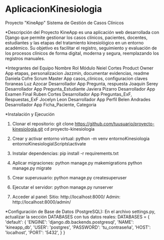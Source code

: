 # AplicacionKinesiologia
Proyecto "KineApp" 
    Sistema de Gestión de Casos Clínicos

*Descripción del Proyecto
KineApp es una aplicación web desarrollada con Django que permite gestionar los casos clínicos, pacientes, docentes, estudiantes y las etapas del tratamiento kinesiológico en un entorno académico.
Su objetivo es facilitar el registro, seguimiento y evaluación de los procesos clínicos de forma digital, moderna y segura, reemplazando los registros manuales.

*Integrantes del Equipo
Nombre	        Rol	                   Módulo
Neiel Cortes	Product Owner   App etapas, personalizacion Jazzmin, documentar evidencias, readme
Daniela Cofre	Scrum Master	App casos_clinicos, configuracion claves foraneas
Luz Azocar	    Desarrollador	App Pregunta, respuesta
Joaquin Serey	Desarrollador	App Pregunta_Estudiante
Javiera Pizarro	Desarrollador	App  Examen Final
Ruben Cortes	Desarrollador	App Preguntas_ExF, Respuestas_ExF
Jocelyn Leon	Desarrollador   App Perfil
Belen Andrades	Desarrollador	App Ficha_Paciente, Categoria

*Instalación y Ejecución
1. Clonar el repositorio:
    git clone https://github.com/tuusuario/proyecto-kinesiologia.git
    cd proyecto-kinesiologia

2. Crear y activar entorno virtual:
    python -m venv entornoKinesiologia
    entornoKinesiologia\Scripts\activate

3. Instalar dependencias:
    pip install -r requirements.txt

4. Aplicar migraciones:
    python manage.py makemigrations
    python manage.py migrate

5. Crear superusuario:
    python manage.py createsuperuser

6. Ejecutar el servidor:
    python manage.py runserver

7. Acceder al panel:
    Sitio: http://localhost:8000/
    Admin: http://localhost:8000/admin/

*Configuración de Base de Datos (PostgreSQL):
En el archivo settings.py, actualizar la sección DATABASES con tus datos reales:
DATABASES = {
    'default': {
        'ENGINE': 'django.db.backends.postgresql',
        'NAME': 'kineapp_db',
        'USER': 'postgres',
        'PASSWORD': 'tu_contraseña',
        'HOST': 'localhost',
        'PORT': '5432',
    }
}